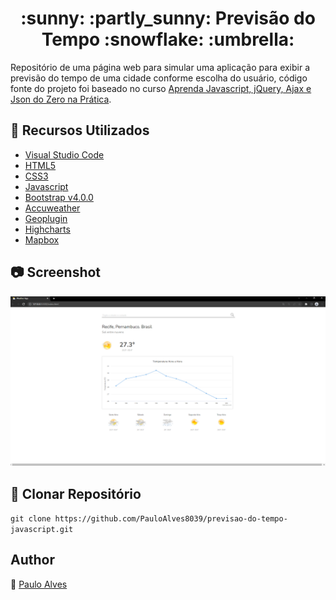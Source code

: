 <h1 align="center">:sunny: :partly_sunny: Previsão do Tempo :snowflake: :umbrella:</h1>

Repositório de uma página web para simular uma aplicação para exibir a previsão do tempo de uma cidade conforme escolha do usuário, código fonte do projeto foi baseado no curso 
[Aprenda Javascript, jQuery, Ajax e Json do Zero na Prática](https://www.udemy.com/course/aprenda-javascript-com-facilidade-do-zero/).

## :wrench: Recursos Utilizados

- [Visual Studio Code](https://code.visualstudio.com/)
- [HTML5](https://www.w3schools.com/html/)
- [CSS3](https://www.w3schools.com/css/)
- [Javascript](https://developer.mozilla.org/pt-BR/docs/Web/JavaScript)
- [Bootstrap v4.0.0](https://getbootstrap.com/)
- [Accuweather](https://developer.accuweather.com/apis/)
- [Geoplugin](http://www.geoplugin.net/)
- [Highcharts](https://www.highcharts.com/demo)
- [Mapbox](https://docs.mapbox.com/api/overview/)

## :camera: Screenshot

![screenshot](https://github.com/PauloAlves8039/previsao-do-tempo-javascript/blob/master/img/screenshot.png)

## :floppy_disk: Clonar Repositório

`git clone https://github.com/PauloAlves8039/previsao-do-tempo-javascript.git`

## Author

:boy: [Paulo Alves](https://github.com/PauloAlves8039)

